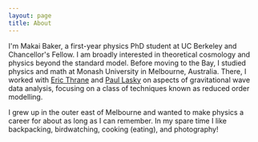 ```yaml
---
layout: page
title: About
---
```


I'm Makai Baker, a first-year physics PhD student at UC Berkeley and Chancellor's Fellow. I am broadly interested in theoretical cosmology and physics beyond the standard model. Before moving to the Bay, I studied physics and math at Monash University in Melbourne, Australia. There, I worked with [Eric Thrane](https://ethrane.github.io/) and [Paul Lasky](https://users.monash.edu.au/~plasky/) on aspects of gravitational wave data analysis, focusing on a class of techniques known as reduced order modelling. 

I grew up in the outer east of Melbourne and wanted to make physics a career for about as long as I can remember. In my spare time I like backpacking, birdwatching, cooking (eating), and photography! 
